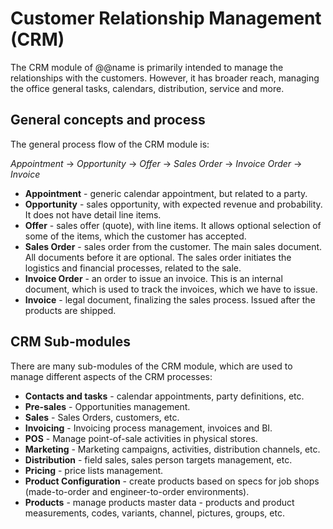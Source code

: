 ﻿# Customer Relationship Management (CRM)

The CRM module of @@name is primarily intended to manage the relationships with the customers.
However, it has broader reach, managing the office general tasks, calendars, distribution, service and more.

## General concepts and process

The general process flow of the CRM module is:

*Appointment* -> *Opportunity* -> *Offer* -> *Sales Order* -> *Invoice Order* -> *Invoice*

* **Appointment** - generic calendar appointment, but related to a party.
* **Opportunity** - sales opportunity, with expected revenue and probability. It does not have detail line items.
* **Offer** - sales offer (quote), with line items. It allows optional selection of some of the items, which the customer has accepted.
* **Sales Order** - sales order from the customer. The main sales document. All documents before it are optional. The sales order initiates the logistics and financial processes, related to the sale.
* **Invoice Order** - an order to issue an invoice. This is an internal document, which is used to track the invoices, which we have to issue.
* **Invoice** - legal document,  finalizing the sales process. Issued after the products are shipped.

## CRM Sub-modules

There are many sub-modules of the CRM module, which are used to manage different aspects of the CRM processes:

* **Contacts and tasks** - calendar appointments, party definitions, etc.
* **Pre-sales** - Opportunities management.
* **Sales** - Sales Orders, customers, etc.
* **Invoicing** - Invoicing process management, invoices and BI.
* **POS** - Manage point-of-sale activities in physical stores.
* **Marketing** - Marketing campaigns, activities, distribution channels, etc.
* **Distribution** - field sales, sales person targets management, etc.
* **Pricing** - price lists management.
* **Product Configuration** - create products based on specs for job shops (made-to-order and engineer-to-order environments).
* **Products** - manage products master data - products and product measurements, codes, variants, channel, pictures, groups, etc.
